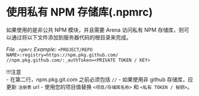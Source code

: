 # 使用私有 NPM 存储库(.npmrc)

如果使用的是非公共 NPM 模块，并且需要 Arena 访问私有 NPM 存储库，则可以通过将以下文件添加到服务器代码的根目录来完成。 

*File ```.npmrc``` Example:* ``` <PROJECT/REPO NAME>:registry=https://npm.pkg.github.com/ //npm.pkg.github.com/:_authToken=<PRIVATE TOKEN / KEY> ```

!!!注意   
    \- 在第二行，npm.pkg.git.com 之前必须包括 `//`
\- 如果使用非 github 存储库，应更新 `注册表` url
\- 使用您的项目值替换 `<项目/存储库名称>` 和 `<私有 TOKEN / 秘钥>`。

